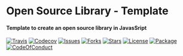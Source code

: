 # Open Source Library - Template

#### Template to create an open source library in JavasSript

[![Travis](https://img.shields.io/travis/KaiWedekind/opensource-template.svg)]()
[![Codecov](https://img.shields.io/codecov/c/github/KaiWedekind/opensource-template.svg)]()
[![Issues](https://img.shields.io/github/issues/KaiWedekind/opensource-template.svg)](https://github.com/KaiWedekind/opensource-template/issues)
[![Forks](https://img.shields.io/github/forks/KaiWedekind/opensource-template.svg)](https://github.com/KaiWedekind/opensource-template/network)
[![Stars](https://img.shields.io/github/stars/KaiWedekind/opensource-template.svg)](https://github.com/KaiWedekind/opensource-template/stargazers)
[![License](https://img.shields.io/badge/license-MIT-blue.svg)](https://raw.githubusercontent.com/KaiWedekind/opensource-template/master/LICENSE)
[![Package](https://img.shields.io/badge/npm-5.0.3-blue.svg)](package)
[![CodeOfConduct](https://img.shields.io/badge/code%20of-conduct-ff69b4.svg)]()